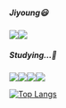 ##### Jiyoung:smiley:
<a href="https://github.com/yjjjjjjjy"><img src="https://img.shields.io/badge/GitHub-181717?style=flat-square&logo=GitHub&logoColor=white"/></a><a href="yunjy0088@gamil.com"><img src="https://img.shields.io/badge/Gmail-EA4335?style=flat-square&logo=Gmail&logoColor=white"/></a>

##### Studying...:notebook_with_decorative_cover:
<p>
<img src="https://img.shields.io/badge/HTML5-E34F26?style=flat-square&logo=HTML5&logoColor=white"/><img src="https://img.shields.io/badge/CSS3-1572B6?style=flat-square&logo=CSS3&logoColor=white"/><img src="https://img.shields.io/badge/JavaScript-F7DF1E?style=flat-square&logo=JavaScript&logoColor=white"/><img src="https://img.shields.io/badge/Vue.js-4FC08D?style=flat-square&logo=Vuex.js&logoColor=white"/>
</p>

[![Top Langs](https://github-readme-stats.vercel.app/api/top-langs/?username=yjjjjjjjy&layout=compact)](https://github.com/anuraghazra/github-readme-stats)

<!-- ![Anurag's GitHub stats](https://github-readme-stats.vercel.app/api?username=yjjjjjjjy&show_icons=true&theme=flag-india) -->
